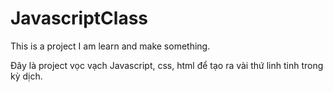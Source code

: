 # JavascriptClass
 This is a project I am learn and make something. 

 Đây là project vọc vạch Javascript, css, html để tạo ra vài thứ linh tinh trong kỳ dịch. 